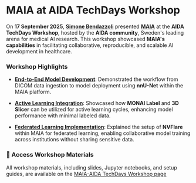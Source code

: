 # MAIA at AIDA TechDays Workshop
On **17 September 2025**, [**Simone Bendazzoli**](/people/simone) presented [**MAIA**](/maia/) at the **AIDA TechDays Workshop**, hosted by the **AIDA community**, Sweden's leading arena for medical AI research. This workshop showcased **MAIA's capabilities** in facilitating collaborative, reproducible, and scalable AI development in healthcare.

### Workshop Highlights

- [**End-to-End Model Development**](https://minnelab.github.io/MAIA-AIDA-TechDays-Workshop/#/9): Demonstrated the workflow from DICOM data ingestion to model deployment using **nnU-Net** within the MAIA platform.

- [**Active Learning Integration**](https://minnelab.github.io/MAIA-AIDA-TechDays-Workshop/#/47): Showcased how **MONAI Label** and **3D Slicer** can be utilized for active learning cycles, enhancing model performance with minimal labeled data.

- [**Federated Learning Implementation**](https://minnelab.github.io/MAIA-AIDA-TechDays-Workshop/#/52): Explained the setup of **NVFlare** within MAIA for federated learning, enabling collaborative model training across institutions without sharing sensitive data.

### 🔗 Access Workshop Materials

All workshop materials, including slides, Jupyter notebooks, and setup guides, are available on the [MAIA-AIDA TechDays Workshop page](https://minnelab.github.io/MAIA-AIDA-TechDays-Workshop)
